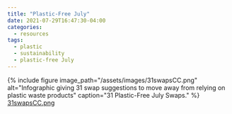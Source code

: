 ```yaml
---
title: "Plastic-Free July"
date: 2021-07-29T16:47:30-04:00
categories:
  - resources
tags:
  - plastic
  - sustainability
  - plastic-free July
---
```


{% include figure image_path="/assets/images/31swapsCC.png" alt="Infographic giving 31 swap suggestions to move away from relying on plastic waste products" caption="31 Plastic-Free July Swaps." %}
<a href="/assets/images/31swapsCC.png">31swapsCC.png</a>


